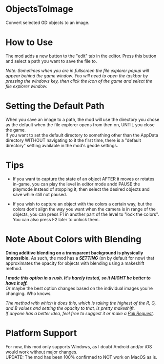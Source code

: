 # ObjectsToImage
Convert selected GD objects to an image.

# How to Use
The mod adds a new button to the "edit" tab in the editor. Press this button and select a path you want to save the file to.  
  
*Note: Sometimes when you are in fullscreen the file explorer popup will appear behind the game window. You will need to open the taskbar by pressing the windows key, then click the icon of the game and select the file explorer window.*

# Setting the Default Path
When you save an image to a path, the mod will use the directory you chose as the default when the file explorer opens from then on, UNTIL you close the game.  
If you want to set the default directory to something other than the AppData directory WITHOUT navigating to it the first time, there is a "default directory" setting available in the mod's geode settings.

# Tips
- If you want to capture the state of an object AFTER it moves or rotates in-game, you can play the level in editor mode andd PAUSE the playmode instead of stopping it, then select the desired objects and save while still not paused.
  
- If you wish to capture an object with the colors a certain way, but the colors don't align the way you want when the camera is in range of the objects, you can press F1 in another part of the level to "lock the colors". You can also press F2 later to unlock them.

# Note About Colors with Blending
**Doing additive blending on a transparent background is physically impossible.** 
As such, the mod has a ***SETTING*** (on by default for now) that approximates the opacity for objects with blending using a makeshift method.  
  
***I made this option in a rush. It's barely tested, so it MIGHT be better to have it off.***  
Or maybe the best option changes based on the individual images you're changing. Who knows.  
  
*The method with which it does this, which is taking the highest of the R, G, and B values and setting the opacity to that, is pretty makeshift.  
If anyone has a better idea, feel free to suggest it or make a [Pull Request](https://github.com/rgc-exists/ObjectsToImage).*

# Platform Support
For now, this mod only supports Windows, as I doubt Android and/or iOS would work without major changes.  
UPDATE: The mod has been 100% confirmed to NOT work on MacOS as is.
